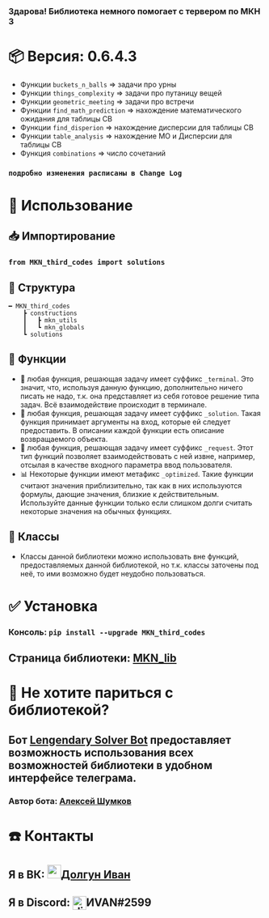 ### Здарова! Библиотека немного помогает с тервером по МКН 3

# 📦 Версия: 0.6.4.3

- Функции `buckets_n_balls` => задачи про урны
- Функции `things_complexity` => задачи про путаницу вещей
- Функции `geometric_meeting` => задачи про встречи
- Функции `find_math_prediction` => нахождение математического ожидания для таблицы СВ
- Функции `find_disperion` => нахождение дисперсии для таблицы СВ
- Функции `table_analysis` => нахождение МО и Дисперсии для таблицы СВ
- Функция `combinations` => число сочетаний

### `подробно изменения расписаны в Change Log`

# 🔩 Использование
## 📥 Импортирование
### `from MKN_third_codes import solutions`
## 📂 Структура
```
━ MKN_third_codes
    ┣ constructions
    ┃   ┣ mkn_utils
    ┃   ┗ mkn_globals
    ┗ solutions
```
## 🔧 Функции
- 📱 любая функция, решающая задачу имеет суффикс `_terminal`. Это значит, что, используя данную функцию, дополнительно ничего писать не надо, т.к. она представляет из себя готовое решение типа задач. Всё взаимодействие происходит в терминале.
- 📲 любая функция, решающая задачу имеет суффикс `_solution`. Такая функция принимает аргументы на вход, которые ей следует предоставить. В описании каждой функции есть описание возвращаемого объекта.
- 📨 любая функция, решающая задачу имеет суффикс `_request`. Этот тип функций позволяет взаимодействовать с ней извне, например, отсылая в качестве входного параметра ввод пользователя.
- 📊 Некоторые функции имеют метафикс `_optimized`. Такие функции считают значения приблизительно, так как в них используются формулы, дающие значения, близкие к действительным. Используйте данные функции только если слишком долги считать некоторые значения на обычных функциях.
## 🧱 Классы
- Классы данной библиотеки можно использовать вне функций, предоставляемых данной библиотекой, но т.к. классы заточены под неё, то ими возможно будет неудобно пользоваться.

# ✅ Установка
### Консоль: `pip install --upgrade MKN_third_codes`
## Страница библиотеки: [MKN_lib][libaPage]

# 🧀 Не хотите париться с библиотекой?
## Бот [Lengendary Solver Bot][AlekseiBot] предоставляет возможность использования всех возможностей библиотеки в удобном интерфейсе телеграма.
### Автор бота: [Алексей Шумков][LehaVK]

# ☎️ Контакты #
## Я в ВК: <img src="https://upload.wikimedia.org/wikipedia/commons/thumb/f/f3/VK_Compact_Logo_%282021-present%29.svg/2048px-VK_Compact_Logo_%282021-present%29.svg.png" alt="vk-icon" height="27rem">[Долгун Иван][vkCom]
## Я в Discord: <img src="https://uxwing.com/wp-content/themes/uxwing/download/brands-and-social-media/discord-square-color-icon.png" alt="discord-icon" height="27rem" style="vertical-align: middle;">ИVAN#2599

[vkCom]: https://vk.com/ivandolgun
[libaPage]: https://pypi.org/project/MKN-third-codes/
[AlekseiBot]: https://t.me/mkn_solver_bot
[LehaVK]: https://vk.com/miranchuk5959